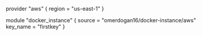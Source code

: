 provider "aws" {
  region = "us-east-1"
}

module "docker_instance" {
    source = "omerdogan16/docker-instance/aws"
    key_name = "firstkey"
}